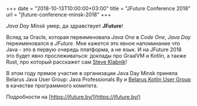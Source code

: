 +++
date = "2018-10-13T10:00:00+03:00"
title = "JFuture Conference 2018"
url = "jfuture-conference-minsk-2018"
+++

*Java Day Minsk* умер, да здравствует **JFuture**!

Вслед за Oracle, которая переименовала *Java One* в *Code One*, *Java Day* переименовался в *JFuture*. Мне кажется это явное напоминание что Java - это в первую очередь платформа, а не язык. И на JFuture 2018 это будет явно прослеживаться: доклады про GraalVM и Kotlin, а также Rust, про который расскажет сам [Steve Klabnik](https://twitter.com/steveklabnik)!

В этом году прямое участие в организации Java Day Minsk приняла Belarus Java User Group: Java Professionals By и [Belarus Kotlin User Group](https://bkug.by/) в качестве программного комитета. 

Подробности на [https://jfuture.by/](https://jfuture.by/) 
